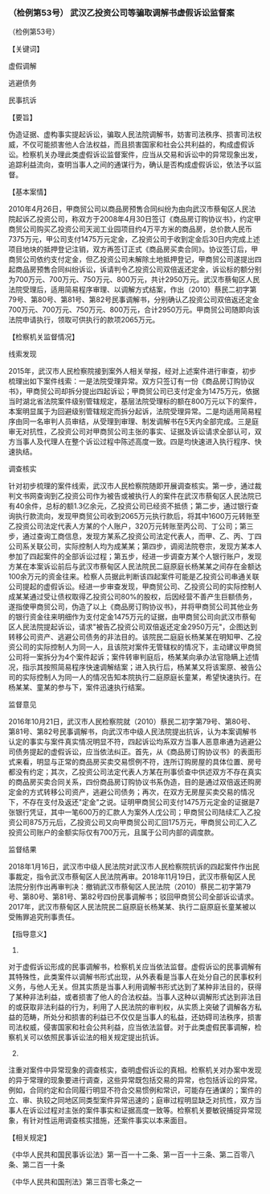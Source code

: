 ### （检例第53号） 武汉乙投资公司等骗取调解书虚假诉讼监督案

（检例第53号）

【关键词】

虚假调解

逃避债务

民事抗诉

【要旨】

伪造证据、虚构事实提起诉讼，骗取人民法院调解书，妨害司法秩序、损害司法权威，不仅可能损害他人合法权益，而且损害国家和社会公共利益的，构成虚假诉讼。检察机关办理此类虚假诉讼监督案件，应当从交易和诉讼中的异常现象出发，追踪利益流向，查明当事人之间的通谋行为，确认是否构成虚假诉讼，依法予以监督。

【基本案情】

2010年4月26日，甲商贸公司以商品房预售合同纠纷为由向武汉市蔡甸区人民法院起诉乙投资公司，称双方于2008年4月30日签订《商品房订购协议书》，约定甲商贸公司购买乙投资公司天润工业园项目约4万平方米的商品房，总价款人民币7375万元，甲公司支付1475万元定金，乙投资公司于收到定金后30日内完成上述项目地块的抵押登记注销，双方再签订正式《商品房买卖合同》。协议签订后，甲商贸公司依约支付定金，但乙投资公司未解除土地抵押登记，甲商贸公司遂提出四起商品房预售合同纠纷诉讼，诉请判令乙投资公司双倍返还定金，诉讼标的额分别为700万元、700万元、750万元、800万元，共计2950万元。武汉市蔡甸区人民法院受理后，适用简易程序审理、以调解方式结案，作出（2010）蔡民二初字第79号、第80号、第81号、第82号民事调解书，分别确认乙投资公司双倍返还定金700万元、700万元、750万元、800万元，合计2950万元。甲商贸公司随即向该法院申请执行，领取可供执行的款项2065万元。

【检察机关监督情况】

线索发现

2015年，武汉市人民检察院接到案外人相关举报，经对上述案件进行审查，初步梳理出如下案件线索：一是法院受理异常。双方只签订有一份《商品房订购协议书》，甲商贸公司却拆分提出四起诉讼；甲商贸公司已支付定金为1475万元，依据当时湖北省法院案件级别管辖规定，基层法院受理标的额在800万元以下的案件，本案明显属于为回避级别管辖规定而拆分起诉，法院受理异常。二是均适用简易程序由同一名审判人员审结，从受理到审理、制发调解书在5天内全部完成。三是庭审无对抗性，乙投资公司对甲商贸公司主张的事实、证据及诉讼请求全部认可，双方当事人及代理人在整个诉讼过程中陈述高度一致。四是均快速进入执行程序、快速执结。

调查核实

针对初步梳理的案件线索，武汉市人民检察院随即开展调查核实。第一步，通过裁判文书网查询到乙投资公司作为被告或被执行人的案件在武汉市蔡甸区人民法院已有40余件，总标的额1.3亿余元，乙投资公司已经资不抵债；第二步，通过银行查询执行款流向，发现甲商贸公司收到2065万元执行款后，将其中1600万元转账至乙投资公司法定代表人方某的个人账户，320万元转账至丙公司、丁公司；第三步，通过查询工商信息，发现方某系乙投资公司法定代表人，而甲、乙、丙、丁四公司系关联公司，实际控制人均为成某某；第四步，调阅法院卷宗，发现方某本人参加了四起案件的全部诉讼过程；第五步，经进一步调查方某个人银行账户，发现方某在本案诉讼前后与武汉市蔡甸区人民法院民二庭原庭长杨某某之间存在金额达100余万元的资金往来。检察人员据此判断该四起案件可能是乙投资公司串通关联公司提起的虚假诉讼。经进一步审查发现，甲商贸公司、乙投资公司的实际控制人成某某通过受让债权取得乙投资公司80%的股权，后因经营不善产生巨额债务，遂指使甲商贸公司，伪造了以上《商品房订购协议书》，并将甲商贸公司其他业务的银行资金往来明细作为支付定金1475万元的证据，由甲商贸公司向武汉市蔡甸区人民法院提起诉讼，请求"被告乙投资公司双倍返还定金2950万元"，企图达到转移公司资产、逃避公司债务的非法目的。该院民二庭庭长杨某某在明知甲、乙投资公司的实际控制人为同一人，且该院对案件无管辖权的情况下，主动建议甲商贸公司将一案拆分为4个案件起诉；案件转审判庭后，杨某某向承办法官隐瞒上述情况，指示其按照简易程序快速调解结案；进入执行后，杨某某又将该案原、被告公司的实际控制人为同一人的情况告知本院执行二庭原庭长童某，希望快速执行。在杨某某、童某的参与下，案件迅速执行结案。

监督意见

2016年10月21日，武汉市人民检察院就（2010）蔡民二初字第79号、第80号、第81号、第82号民事调解书，向武汉市中级人民法院提出抗诉，认为本案调解书认定的事实与案件真实情况明显不符，四起诉讼均系双方当事人恶意串通为逃避公司债务提起的虚假诉讼，应当依法纠正。首先，从《商品房订购协议书》的表面形式来看，明显与正常的商品房买卖交易惯例不符，连所订购房屋的具体位置、房号都没有约定；其次，乙投资公司法定代表人方某在刑事侦查中供述双方不存在真实的商品房买卖合同关系，四份商品房订购协议书系伪造，目的是通过双倍返还购房定金的方式转移公司资产，逃避公司债务；再次，在双方无房屋买卖交易的情况下，不存在支付及返还"定金"之说。证明甲商贸公司支付1475万元定金的证据是7张银行凭证，其中一笔600万的汇款人为案外人戊公司；甲商贸公司陆续汇入乙投资公司875万元后，乙投资公司又向甲商贸公司汇回175万元，甲商贸公司汇入乙投资公司账户的金额实际仅有700万元，且属于公司内部的调度款。

监督结果

2018年1月16日，武汉市中级人民法院对武汉市人民检察院抗诉的四起案件作出民事裁定，指令武汉市蔡甸区人民法院再审。2018年11月19日，武汉市蔡甸区人民法院分别作出再审判决：撤销武汉市蔡甸区人民法院（2010）蔡民二初字第79号、第80号、第81号、第82号四份民事调解书；驳回甲商贸公司全部诉讼请求。2017年，武汉市蔡甸区人民法院民二庭原庭长杨某某、执行二庭原庭长童某被以受贿罪追究刑事责任。

【指导意义】

1.  

对于虚假诉讼形成的民事调解书，检察机关应当依法监督。虚假诉讼的民事调解有其特殊性，此类案件以调解书形式出现，从外表看是当事人在处分自己的民事权利义务，与他人无关。但其实质是当事人利用调解书形式达到了某种非法目的，获得了某种非法利益，或者损害了他人的合法权益。当事人这种以调解形式达到非法目的或获取非法利益的行为，利用了人民法院的审判权，从实质上突破了调解各方私益的范畴，所处分和损害的利益已不仅仅是当事人的私益，还妨碍司法秩序，损害司法权威，侵害国家和社会公共利益，应当依法监督。对于此类虚假民事调解，检察机关可以依照民事诉讼法的相关规定提出抗诉。

2.  

注重对案件中异常现象的调查核实，查明虚假诉讼的真相。检察机关对办案中发现的异于常理的现象要进行调查，这些异常既包括交易的异常，也包括诉讼的异常。例如，合同约定和合同履行明显不符合交易惯例和常识，可能存在通谋的；案件的立、审、执较之同地区同类型案件异常迅速的；庭审过程明显缺乏对抗性，双方当事人在诉讼过程对主张的案件事实和证据高度一致等。检察机关要敏锐捕捉异常现象，有针对性运用调查核实措施，还案件事实以本来面目。

【相关规定】

《中华人民共和国民事诉讼法》第一百一十二条、第一百一十三条、第二百零八条、第二百一十条

《中华人民共和国刑法》第三百零七条之一
